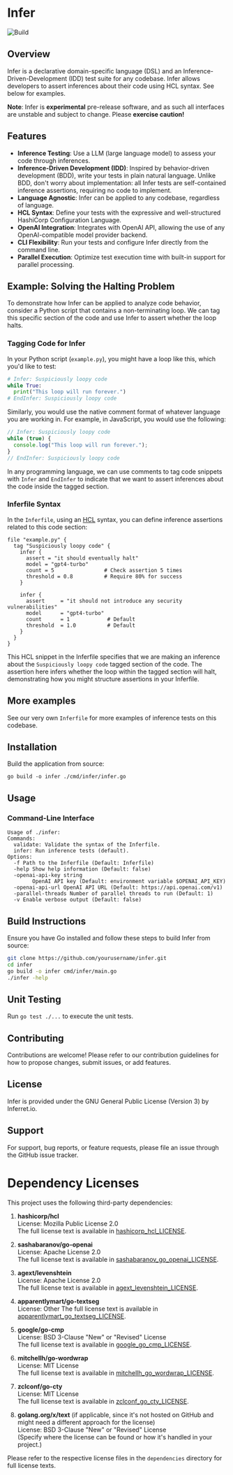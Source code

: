 # Infer
![Build](https://github.com/inferret/infer/actions/workflows/build.yml/badge.svg
)

## Overview

Infer is a declarative domain-specific language (DSL) and an Inference-Driven-Development (IDD) test suite for any codebase. Infer allows developers to assert inferences about their code using HCL syntax. See below for examples.

**Note**: Infer is **experimental** pre-release software, and as such all interfaces are unstable and subject to change. Please **exercise caution!**

## Features

- **Inference Testing**: Use a LLM (large language model) to assess your code through inferences.
- **Inference-Driven Development (IDD)**: Inspired by behavior-driven development (BDD), write your tests in plain natural language. Unlike BDD, don't worry about implementation: all Infer tests are self-contained inference assertions, requiring no code to implement.
- **Language Agnostic**: Infer can be applied to any codebase, regardless of language.
- **HCL Syntax**: Define your tests with the expressive and well-structured HashiCorp Configuration Language.
- **OpenAI Integration**: Integrates with OpenAI API, allowing the use of any OpenAI-compatible model provider backend.
- **CLI Flexibility**: Run your tests and configure Infer directly from the command line.
- **Parallel Execution**: Optimize test execution time with built-in support for parallel processing.

## Example: Solving the Halting Problem

To demonstrate how Infer can be applied to analyze code behavior, consider a Python script that contains a non-terminating loop. We can tag this specific section of the code and use Infer to assert whether the loop halts.

### Tagging Code for Infer


In your Python script (`example.py`), you might have a loop like this, which you'd like to test:

```python
# Infer: Suspiciously loopy code
while True:
  print("This loop will run forever.")
# EndInfer: Suspiciously loopy code
```

Similarly, you would use the native comment format of whatever language you are working in. For example, in JavaScript, you would use the following:

```javascript
// Infer: Suspiciously loopy code
while (true) {
  console.log("This loop will run forever.");
}
// EndInfer: Suspiciously loopy code
```

In any programming language, we can use comments to tag code snippets with `Infer` and `EndInfer` to indicate that we want to assert inferences about the code inside the tagged section.

### Inferfile Syntax

In the `Inferfile`, using an [HCL](https://github.com/hashicorp/hcl) syntax, you can define inference assertions related to this code section:

```hcl
file "example.py" {
  tag "Suspiciously loopy code" {
    infer {
      assert = "it should eventually halt"
      model = "gpt4-turbo"
      count = 5                # Check assertion 5 times
      threshold = 0.8          # Require 80% for success
    }

    infer {
      assert     = "it should not introduce any security vulnerabilities"
      model      = "gpt4-turbo"
      count      = 1            # Default
      threshold  = 1.0          # Default
    }
  }
}
```

This HCL snippet in the Inferfile specifies that we are making an inference about the `Suspiciously loopy code` tagged section of the code. The assertion here infers whether the loop within the tagged section will halt, demonstrating how you might structure assertions in your Inferfile.

## More examples
See our very own `Inferfile` for more examples of inference tests on this codebase.

## Installation

Build the application from source:
```
go build -o infer ./cmd/infer/infer.go
```
## Usage

### Command-Line Interface

```plaintext
Usage of ./infer:
Commands:
  validate: Validate the syntax of the Inferfile.
  infer: Run inference tests (default).
Options:
  -f Path to the Inferfile (Default: Inferfile)
  -help Show help information (Default: false)
  -openai-api-key string
        OpenAI API key (Default: environment variable $OPENAI_API_KEY)
  -openai-api-url OpenAI API URL (Default: https://api.openai.com/v1)
  -parallel-threads Number of parallel threads to run (Default: 1)
  -v Enable verbose output (Default: false)
  ```

## Build Instructions

Ensure you have Go installed and follow these steps to build Infer from source:

```sh
git clone https://github.com/yourusername/infer.git
cd infer
go build -o infer cmd/infer/main.go
./infer -help
```

## Unit Testing

Run `go test ./...` to execute the unit tests.

## Contributing

Contributions are welcome! Please refer to our contribution guidelines for how to propose changes, submit issues, or add features.

## License

Infer is provided under the GNU General Public License (Version 3) by Inferret.io.

## Support

For support, bug reports, or feature requests, please file an issue through the GitHub issue tracker.

# Dependency Licenses

This project uses the following third-party dependencies:

1. **hashicorp/hcl**  
   License: Mozilla Public License 2.0  
   The full license text is available in [hashicorp_hcl_LICENSE](./dependencies/hashicorp_hcl_LICENSE).

2. **sashabaranov/go-openai**  
   License: Apache License 2.0  
   The full license text is available in [sashabaranov_go_openai_LICENSE](./dependencies/sashabaranov_go_openai_LICENSE).

3. **agext/levenshtein**  
   License: Apache License 2.0  
   The full license text is available in [agext_levenshtein_LICENSE](./dependencies/agext_levenshtein_LICENSE).

4. **apparentlymart/go-textseg**  
   License: Other
   The full license text is available in [apparentlymart_go_textseg_LICENSE](./dependencies/apparentlymart_go_textseg_LICENSE).

5. **google/go-cmp**  
   License: BSD 3-Clause "New" or "Revised" License  
   The full license text is available in [google_go_cmp_LICENSE](./dependencies/google_go_cmp_LICENSE).

6. **mitchellh/go-wordwrap**  
   License: MIT License  
   The full license text is available in [mitchellh_go_wordwrap_LICENSE](./dependencies/mitchellh_go_wordwrap_LICENSE).

7. **zclconf/go-cty**  
   License: MIT License  
   The full license text is available in [zclconf_go_cty_LICENSE](./dependencies/zclconf_go_cty_LICENSE).

8. **golang.org/x/text** (if applicable, since it's not hosted on GitHub and might need a different approach for the license)  
   License: BSD 3-Clause "New" or "Revised" License  
   (Specify where the license can be found or how it's handled in your project.)

Please refer to the respective license files in the `dependencies` directory for full license texts.
